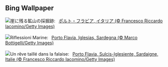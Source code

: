 ## Bing Wallpaper
![](https://www.bing.com/th?id=OHR.SardiniaFlavia_JA-JP0105936575_UHD.jpg&w=1000)崖に残る鉱山の採掘跡:&nbsp;&ensp;[ポルト・フラビア, イタリア (© Francesco Riccardo Iacomino/Getty Images)](https://www.bing.com/th?id=OHR.SardiniaFlavia_JA-JP0105936575_UHD.jpg)
<br><br/>
![](https://www.bing.com/th?id=OHR.SardiniaFlavia_IT-IT8830916850_UHD.jpg&w=1000)Riflessioni Marine:&nbsp;&ensp;[Porto Flavia, Iglesias, Sardegna (© Marco Bottigelli/Getty Images)](https://www.bing.com/th?id=OHR.SardiniaFlavia_IT-IT8830916850_UHD.jpg)
<br><br/>
![](https://www.bing.com/th?id=OHR.SardiniaFlavia_FR-FR6461309996_UHD.jpg&w=1000)Un rêve taillé dans la falaise:&nbsp;&ensp;[Porto Flavia, Sulcis-Iglesiente, Sardaigne, Italie (© Francesco Riccardo Iacomino/Getty Images)](https://www.bing.com/th?id=OHR.SardiniaFlavia_FR-FR6461309996_UHD.jpg)
<br><br/>
